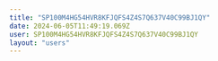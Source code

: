 ```yaml
---
title: "SP100M4HG54HVR8KFJQFS4Z4S7Q637V40C99BJ1QY"
date: 2024-06-05T11:49:19.069Z
user: SP100M4HG54HVR8KFJQFS4Z4S7Q637V40C99BJ1QY
layout: "users"
---
```

    